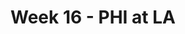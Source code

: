 ---
layout: game
title: Week 16 - PHI at LA
season: 2004
game_id: 2004_16_PHI_STL
away_team: PHI
home_team: LA
---